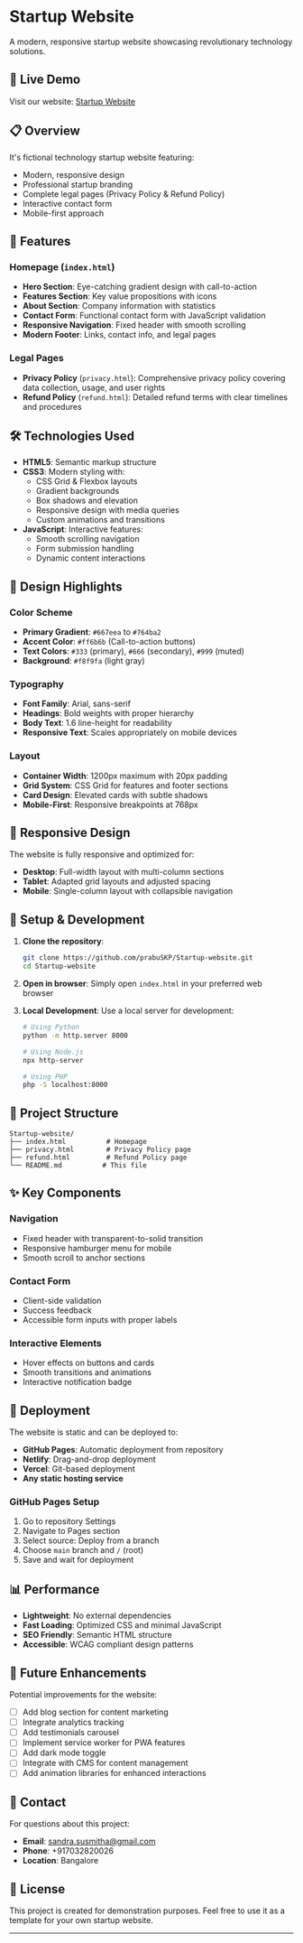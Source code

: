 # Startup Website

A modern, responsive startup website showcasing revolutionary technology solutions.

## 🚀 Live Demo

Visit our website: [Startup Website](https://prabuskp.github.io/Startup-website/)

## 📋 Overview

 It's fictional technology startup website featuring:
- Modern, responsive design
- Professional startup branding
- Complete legal pages (Privacy Policy & Refund Policy)
- Interactive contact form
- Mobile-first approach

## 🎨 Features

### Homepage (`index.html`)
- **Hero Section**: Eye-catching gradient design with call-to-action
- **Features Section**: Key value propositions with icons
- **About Section**: Company information with statistics
- **Contact Form**: Functional contact form with JavaScript validation
- **Responsive Navigation**: Fixed header with smooth scrolling
- **Modern Footer**: Links, contact info, and legal pages

### Legal Pages
- **Privacy Policy** (`privacy.html`): Comprehensive privacy policy covering data collection, usage, and user rights
- **Refund Policy** (`refund.html`): Detailed refund terms with clear timelines and procedures

## 🛠 Technologies Used

- **HTML5**: Semantic markup structure
- **CSS3**: Modern styling with:
  - CSS Grid & Flexbox layouts
  - Gradient backgrounds
  - Box shadows and elevation
  - Responsive design with media queries
  - Custom animations and transitions
- **JavaScript**: Interactive features:
  - Smooth scrolling navigation
  - Form submission handling
  - Dynamic content interactions

## 🎯 Design Highlights

### Color Scheme
- **Primary Gradient**: `#667eea` to `#764ba2`
- **Accent Color**: `#ff6b6b` (Call-to-action buttons)
- **Text Colors**: `#333` (primary), `#666` (secondary), `#999` (muted)
- **Background**: `#f8f9fa` (light gray)

### Typography
- **Font Family**: Arial, sans-serif
- **Headings**: Bold weights with proper hierarchy
- **Body Text**: 1.6 line-height for readability
- **Responsive Text**: Scales appropriately on mobile devices

### Layout
- **Container Width**: 1200px maximum with 20px padding
- **Grid System**: CSS Grid for features and footer sections
- **Card Design**: Elevated cards with subtle shadows
- **Mobile-First**: Responsive breakpoints at 768px

## 📱 Responsive Design

The website is fully responsive and optimized for:
- **Desktop**: Full-width layout with multi-column sections
- **Tablet**: Adapted grid layouts and adjusted spacing
- **Mobile**: Single-column layout with collapsible navigation

## 🔧 Setup & Development

1. **Clone the repository**:
   ```bash
   git clone https://github.com/prabuSKP/Startup-website.git
   cd Startup-website
   ```

2. **Open in browser**:
   Simply open `index.html` in your preferred web browser

3. **Local Development**:
   Use a local server for development:
   ```bash
   # Using Python
   python -m http.server 8000
   
   # Using Node.js
   npx http-server
   
   # Using PHP
   php -S localhost:8000
   ```

## 📂 Project Structure

```
Startup-website/
├── index.html          # Homepage
├── privacy.html        # Privacy Policy page
├── refund.html         # Refund Policy page
└── README.md          # This file
```

## ✨ Key Components

### Navigation
- Fixed header with transparent-to-solid transition
- Responsive hamburger menu for mobile
- Smooth scroll to anchor sections

### Contact Form
- Client-side validation
- Success feedback
- Accessible form inputs with proper labels

### Interactive Elements
- Hover effects on buttons and cards
- Smooth transitions and animations
- Interactive notification badge

## 🚀 Deployment

The website is static and can be deployed to:
- **GitHub Pages**: Automatic deployment from repository
- **Netlify**: Drag-and-drop deployment
- **Vercel**: Git-based deployment
- **Any static hosting service**

### GitHub Pages Setup
1. Go to repository Settings
2. Navigate to Pages section
3. Select source: Deploy from a branch
4. Choose `main` branch and `/` (root)
5. Save and wait for deployment

## 📊 Performance

- **Lightweight**: No external dependencies
- **Fast Loading**: Optimized CSS and minimal JavaScript
- **SEO Friendly**: Semantic HTML structure
- **Accessible**: WCAG compliant design patterns

## 🔮 Future Enhancements

Potential improvements for the website:
- [ ] Add blog section for content marketing
- [ ] Integrate analytics tracking
- [ ] Add testimonials carousel
- [ ] Implement service worker for PWA features
- [ ] Add dark mode toggle
- [ ] Integrate with CMS for content management
- [ ] Add animation libraries for enhanced interactions

## 📧 Contact

For questions about this project:
- **Email**: sandra.susmitha@gmail.com
- **Phone**: +917032820026
- **Location**: Bangalore

## 📄 License

This project is created for demonstration purposes. Feel free to use it as a template for your own startup website.

---

